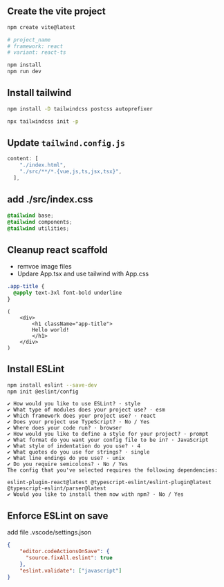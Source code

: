 ## Create the vite project

```sh
npm create vite@latest

# project_name 
# framework: react
# variant: react-ts
```

```sh
npm install
npm run dev
```

## Install tailwind

```sh
npm install -D tailwindcss postcss autoprefixer

npx tailwindcss init -p
```

## Update `tailwind.config.js`

```js
content: [
    "./index.html",
    "./src/**/*.{vue,js,ts,jsx,tsx}",
  ],
```

## add ./src/index.css

```css
@tailwind base;
@tailwind components;
@tailwind utilities;
```

## Cleanup react scaffold

* remvoe image files
* Updare App.tsx and use tailwind with App.css

```css
.app-title {
  @apply text-3xl font-bold underline
}
```

```tsx
(
    <div>
        <h1 className="app-title">
        Hello world!
        </h1>
    </div>
)
```

## Install ESLint

```sh
npm install eslint --save-dev
npm init @eslint/config
```

```
✔ How would you like to use ESLint? · style
✔ What type of modules does your project use? · esm
✔ Which framework does your project use? · react
✔ Does your project use TypeScript? · No / Yes
✔ Where does your code run? · browser
✔ How would you like to define a style for your project? · prompt
✔ What format do you want your config file to be in? · JavaScript
✔ What style of indentation do you use? · 4
✔ What quotes do you use for strings? · single
✔ What line endings do you use? · unix
✔ Do you require semicolons? · No / Yes
The config that you've selected requires the following dependencies:

eslint-plugin-react@latest @typescript-eslint/eslint-plugin@latest @typescript-eslint/parser@latest
✔ Would you like to install them now with npm? · No / Yes
```

## Enforce ESLint on save

add file .vscode/settings.json
```json
{
    "editor.codeActionsOnSave": {
      "source.fixAll.eslint": true
    },
    "eslint.validate": ["javascript"]
}
```